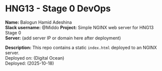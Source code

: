 # HNG13 - Stage 0 DevOps

**Name:** Balogun Hamid Adeshina  
**Slack username:** @Middo 
**Project:** Simple NGINX web server for HNG13 Stage 0  
**Server:** (add server IP or domain here after deployment)

**Description:** This repo contains a static `index.html` deployed to an NGINX server.  
Deployed on: (Digital Ocean)  
Deployed: (2025-10-18)
